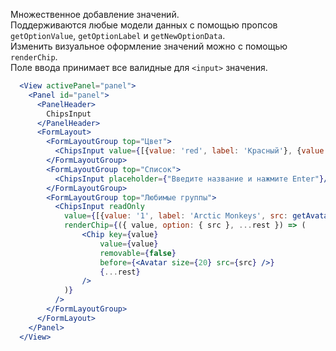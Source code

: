 Множественное добавление значений.  
Поддерживаются любые модели данных с помощью пропсов `getOptionValue`, `getOptionLabel` и `getNewOptionData`.  
Изменить визуальное оформление значений можно с помощью `renderChip`.  
Поле ввода принимает все валидные для `<input>` значения.

```jsx
  <View activePanel="panel">
    <Panel id="panel">
      <PanelHeader>
        ChipsInput
      </PanelHeader>
      <FormLayout>
        <FormLayoutGroup top="Цвет">
          <ChipsInput value={[{value: 'red', label: 'Красный'}, {value: 'blue', label: 'Синий'}]}/>
        </FormLayoutGroup>
        <FormLayoutGroup top="Список">
          <ChipsInput placeholder={"Введите название и нажмите Enter"}/>
        </FormLayoutGroup>      
        <FormLayoutGroup top="Любимые группы">
          <ChipsInput readOnly
            value={[{value: '1', label: 'Arctic Monkeys', src: getAvatarUrl('audio_arctic_monkeys')}, {value: '2', label: 'Звери', src: getAvatarUrl('audio_leto_zveri')}, {value: '4', label: 'FACE', src: getAvatarUrl('audio_face')}, {value: '3', label: 'Depeche Mode', src: getAvatarUrl('audio_depeche_mode')}, {value: '5', label: 'Linkin Park', src: getAvatarUrl('audio_linkin_park')}]}
            renderChip={({ value, option: { src }, ...rest }) => (
                <Chip key={value}
                    value={value}
                    removable={false}
                    before={<Avatar size={20} src={src} />}
                    {...rest}
                />
            )}
          />
        </FormLayoutGroup>
      </FormLayout>
    </Panel>
  </View>
```
